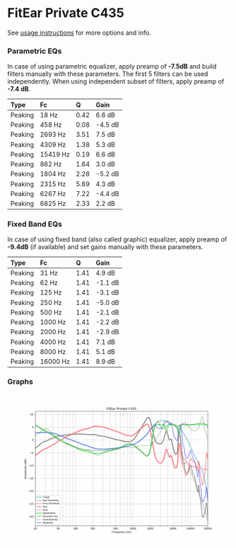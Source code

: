 # FitEar Private C435
See [usage instructions](https://github.com/jaakkopasanen/AutoEq#usage) for more options and info.

### Parametric EQs
In case of using parametric equalizer, apply preamp of **-7.5dB** and build filters manually
with these parameters. The first 5 filters can be used independently.
When using independent subset of filters, apply preamp of **-7.4 dB**.

| Type    | Fc       |    Q | Gain    |
|:--------|:---------|:-----|:--------|
| Peaking | 18 Hz    | 0.42 | 6.6 dB  |
| Peaking | 458 Hz   | 0.08 | -4.5 dB |
| Peaking | 2693 Hz  | 3.51 | 7.5 dB  |
| Peaking | 4309 Hz  | 1.38 | 5.3 dB  |
| Peaking | 15419 Hz | 0.19 | 6.6 dB  |
| Peaking | 862 Hz   | 1.64 | 3.0 dB  |
| Peaking | 1804 Hz  | 2.28 | -5.2 dB |
| Peaking | 2315 Hz  | 5.69 | 4.3 dB  |
| Peaking | 6267 Hz  | 7.22 | -4.4 dB |
| Peaking | 6825 Hz  | 2.33 | 2.2 dB  |

### Fixed Band EQs
In case of using fixed band (also called graphic) equalizer, apply preamp of **-9.4dB**
(if available) and set gains manually with these parameters.

| Type    | Fc       |    Q | Gain    |
|:--------|:---------|:-----|:--------|
| Peaking | 31 Hz    | 1.41 | 4.9 dB  |
| Peaking | 62 Hz    | 1.41 | -1.1 dB |
| Peaking | 125 Hz   | 1.41 | -3.1 dB |
| Peaking | 250 Hz   | 1.41 | -5.0 dB |
| Peaking | 500 Hz   | 1.41 | -2.1 dB |
| Peaking | 1000 Hz  | 1.41 | -2.2 dB |
| Peaking | 2000 Hz  | 1.41 | -2.9 dB |
| Peaking | 4000 Hz  | 1.41 | 7.1 dB  |
| Peaking | 8000 Hz  | 1.41 | 5.1 dB  |
| Peaking | 16000 Hz | 1.41 | 8.9 dB  |

### Graphs
![](./FitEar%20Private%20C435.png)